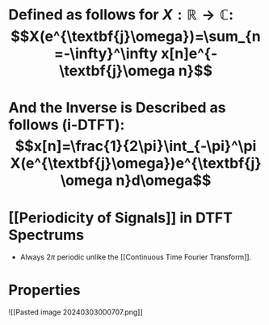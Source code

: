 # Defined as follows for $X: \mathbb{R}\to\mathbb{C}$:$$X(e^{\textbf{j}\omega})=\sum_{n=-\infty}^\infty x[n]e^{-\textbf{j}\omega n}$$
# And the Inverse is Described as follows (i-DTFT):$$x[n]=\frac{1}{2\pi}\int_{-\pi}^\pi X(e^{\textbf{j}\omega})e^{\textbf{j}\omega n}d\omega$$
# [[Periodicity of Signals]] in DTFT Spectrums
- Always $2\pi$ periodic unlike the [[Continuous Time Fourier Transform]].

# Properties
![[Pasted image 20240303000707.png]]
